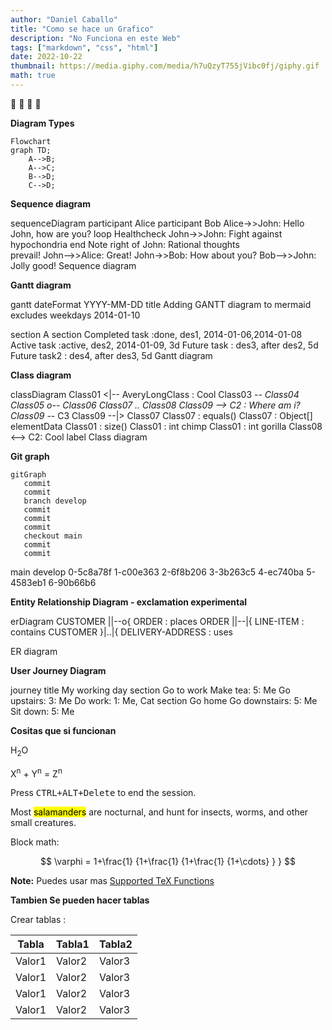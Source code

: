 ```yaml
---
author: "Daniel Caballo"
title: "Como se hace un Grafico"
description: "No Funciona en este Web"
tags: ["markdown", "css", "html"]
date: 2022-10-22
thumbnail: https://media.giphy.com/media/h7uQzyT755jVibc0fj/giphy.gif
math: true
---
```



<p>
<span class="nowrap"><span class="emojify">🙉</span>
<span class="nowrap"><span class="emojify">🙉</span>
<span class="nowrap"><span class="emojify">🙉</span>
<span class="nowrap"><span class="emojify">🙉</span>
</p>

**Diagram Types**
```mermaid
Flowchart
graph TD;
    A-->B;
    A-->C;
    B-->D;
    C-->D;
```
**Sequence diagram**

sequenceDiagram
    participant Alice
    participant Bob
    Alice->>John: Hello John, how are you?
    loop Healthcheck
        John->>John: Fight against hypochondria
    end
    Note right of John: Rational thoughts <br/>prevail!
    John-->>Alice: Great!
    John->>Bob: How about you?
    Bob-->>John: Jolly good!
Sequence diagram

**Gantt diagram**

gantt
dateFormat  YYYY-MM-DD
title Adding GANTT diagram to mermaid
excludes weekdays 2014-01-10

section A section
Completed task            :done,    des1, 2014-01-06,2014-01-08
Active task               :active,  des2, 2014-01-09, 3d
Future task               :         des3, after des2, 5d
Future task2               :         des4, after des3, 5d
Gantt diagram

**Class diagram**

classDiagram
Class01 <|-- AveryLongClass : Cool
Class03 *-- Class04
Class05 o-- Class06
Class07 .. Class08
Class09 --> C2 : Where am i?
Class09 --* C3
Class09 --|> Class07
Class07 : equals()
Class07 : Object[] elementData
Class01 : size()
Class01 : int chimp
Class01 : int gorilla
Class08 <--> C2: Cool label
Class diagram

**Git graph**

    gitGraph
       commit
       commit
       branch develop
       commit
       commit
       commit
       checkout main
       commit
       commit
main
develop
0-5c8a78f
1-c00e363
2-6f8b206
3-3b263c5
4-ec740ba
5-4583eb1
6-90b66b6

**Entity Relationship Diagram - exclamation experimental**

erDiagram
    CUSTOMER ||--o{ ORDER : places
    ORDER ||--|{ LINE-ITEM : contains
    CUSTOMER }|..|{ DELIVERY-ADDRESS : uses

ER diagram

**User Journey Diagram**

journey
    title My working day
    section Go to work
      Make tea: 5: Me
      Go upstairs: 3: Me
      Do work: 1: Me, Cat
    section Go home
      Go downstairs: 5: Me
      Sit down: 5: Me

**Cositas que si funcionan**

H<sub>2</sub>O

X<sup>n</sup> + Y<sup>n</sup> = Z<sup>n</sup>

Press <kbd><kbd>CTRL</kbd>+<kbd>ALT</kbd>+<kbd>Delete</kbd></kbd> to end the session.

Most <mark>salamanders</mark> are nocturnal, and hunt for insects, worms, and other small creatures.

Block math:

$$
 \varphi = 1+\frac{1} {1+\frac{1} {1+\frac{1} {1+\cdots} } }
$$

**Note:** Puedes usar mas  [Supported TeX Functions](https://katex.org/docs/supported.html)

**Tambien Se pueden hacer tablas**

Crear tablas :

|Tabla|Tabla1|Tabla2|
|-----|------|-----|
|Valor1|Valor2|Valor3|
|Valor1|Valor2|Valor3|
|Valor1|Valor2|Valor3|
|Valor1|Valor2|Valor3|

